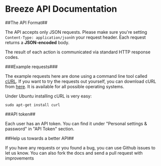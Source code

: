 Breeze API Documentation
====================



##The API Format##

The API accepts only JSON requests. Please make sure you're setting `Content-Type: application/json`in your request header. Each request returns a **JSON-encoded** body.

The result of each action is communicated via standard HTTP response codes.


###Example requests###

The example requests here are done using a command line tool called [cURL](http://en.wikipedia.org/wiki/CURL). If you want to try the requests out yourself, you can download cURL from [here](http://curl.haxx.se/download.html). It is available for all possible operating systems.

Under Ubuntu installing cURL is very easy:

```shell
sudo apt-get install curl
```

##API token##

Each user has an API token. You can find it under "Personal settings & password" in "API Token" section.

##Help us towards a better API##

If you have any requests or you found a bug, you can use Github issues to let us know. You can also fork the docs and send a pull request with improvements

